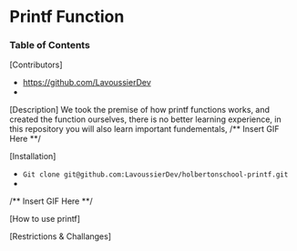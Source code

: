 # Printf Function

### Table of Contents
[Contributors]
- https://github.com/LavoussierDev
- 

[Description]
We took the premise of how printf functions works, and created the
function ourselves, there is no better learning experience, in this
repository you will also learn important fundementals, 
/** Insert GIF Here **/

[Installation]
- ``Git clone git@github.com:LavoussierDev/holbertonschool-printf.git``
- 
/** Insert GIF Here **/

[How to use printf]

[Restrictions & Challanges]

